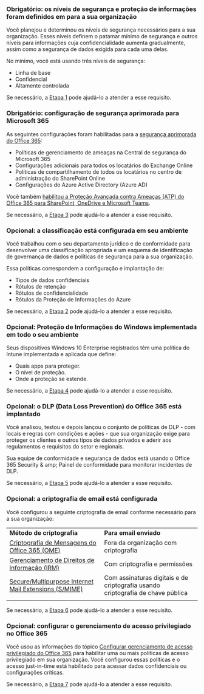 <a name="crit-infoprotect-step1"></a>
### <a name="required-security-and-information-protection-levels-for-your-organization-are-defined"></a>Obrigatório: os níveis de segurança e proteção de informações foram definidos em para a sua organização

Você planejou e determinou os níveis de segurança necessários para a sua organização. Esses níveis definem o patamar mínimo de segurança e outros níveis para informações cuja confidencialidade aumenta gradualmente, assim como a segurança de dados exigida para cada uma delas.

No mínimo, você está usando três níveis de segurança:

- Linha de base
- Confidencial
- Altamente controlada

Se necessário, a [Etapa 1](../infoprotect-define-sec-infoprotect-levels.md) pode ajudá-lo a atender a esse requisito. 

<a name="crit-infoprotect-step3"></a>
### <a name="required-increased-security-for-microsoft-365-is-configured"></a>Obrigatório: configuração de segurança aprimorada para Microsoft 365 

As seguintes configurações foram habilitadas para a [segurança aprimorada do Office 365](https://docs.microsoft.com/office365/securitycompliance/tenant-wide-setup-for-increased-security):

- Políticas de gerenciamento de ameaças na Central de segurança do Microsoft 365
- Configurações adicionais para todos os locatários do Exchange Online
- Políticas de compartilhamento de todos os locatários no centro de administração do SharePoint Online
- Configurações do Azure Active Directory (Azure AD)

Você também [habilitou a Proteção Avançada contra Ameaças (ATP) do Office 365 para SharePoint, OneDrive e Microsoft Teams](https://docs.microsoft.com/office365/securitycompliance/turn-on-atp-for-spo-odb-and-teams).

Se necessário, a [Etapa 3](../infoprotect-configure-increased-security-office-365.md) pode ajudá-lo a atender a esse requisito. 

<a name="crit-infoprotect-step2"></a>
### <a name="optional-classification-is-configured-across-your-environment"></a>Opcional: a classificação está configurada em seu ambiente

Você trabalhou com o seu departamento jurídico e de conformidade para desenvolver uma classificação apropriada e um esquema de identificação de governança de dados e políticas de segurança para a sua organização. 

Essa políticas correspondem a configuração e implantação de:

- Tipos de dados confidenciais
- Rótulos de retenção
- Rótulos de confidencialidade
- Rótulos da Proteção de Informações do Azure

Se necessário, a [Etapa 2](../infoprotect-configure-classification.md) pode ajudá-lo a atender a esse requisito. 


<a name="crit-infoprotect-step4"></a>
### <a name="optional-windows-information-protection-is-deployed-across-your-environment"></a>Opcional: Proteção de Informações do Windows implementada em todo o seu ambiente

Seus dispositivos Windows 10 Enterprise registrados têm uma política do Intune implementada e aplicada que define:

- Quais apps para proteger.
- O nível de proteção.
- Onde a proteção se estende.

Se necessário, a [Etapa 4](../infoprotect-deploy-windows-information-protection.md) pode ajudá-lo a atender a esse requisito. 

<a name="crit-infoprotect-step5"></a>
### <a name="optional-office-365-data-loss-prevention-dlp-is-deployed"></a>Opcional: o DLP (Data Loss Prevention) do Office 365 está implantado

Você analisou, testou e depois lançou o conjunto de políticas de DLP - com locais e regras com condições e ações - que sua organização exige para proteger os clientes e outros tipos de dados privados e aderir aos regulamentos e requisitos do setor e regionais.

Sua equipe de conformidade e segurança de dados está usando o Office 365 Security & amp; Painel de conformidade para monitorar incidentes de DLP.

Se necessário, a [Etapa 5](../infoprotect-data-loss-prevention.md) pode ajudá-lo a atender a esse requisito. 

<a name="crit-infoprotect-step6"></a>
### <a name="optional-email-encryption-is-configured"></a>Opcional: a criptografia de email está configurada

Você configurou a seguinte criptografia de email conforme necessário para a sua organização:

|||
|:-------|:-----|
| **Método de criptografia** | **Para email enviado** |
| [Criptografia de Mensagens do Office 365 (OME)](https://docs.microsoft.com/Office365/SecurityCompliance/ome)  | Fora da organização com criptografia |
| [Gerenciamento de Direitos de Informação (IRM)](https://docs.microsoft.com/office365/SecurityCompliance/information-rights-management-in-exchange-online) | Com criptografia e permissões |
| [Secure/Multipurpose Internet Mail Extensions (S/MIME)](https://docs.microsoft.com/Exchange/policy-and-compliance/smime) | Com assinaturas digitais e de criptografia usando criptografia de chave pública |
|||

Se necessário, a [Etapa 6](../infoprotect-email-encryption.md) pode ajudá-lo a atender a esse requisito.

<a name="crit-infoprotect-step7"></a>
### <a name="optional-configure-privileged-access-management-in-office-365"></a>Opcional: configurar o gerenciamento de acesso privilegiado no Office 365

Você usou as informações do tópico [Configurar gerenciamento de acesso privilegiado do Office 365](https://docs.microsoft.com/office365/securitycompliance/privileged-access-management-configuration) para habilitar uma ou mais políticas de acesso privilegiado em sua organização. Você configurou essas políticas e o acesso just-in-time está habilitado para acessar dados confidenciais ou configurações críticas.

Se necessário, a [Etapa 7](../infoprotect-configure-privileged-access-management.md) pode ajudá-lo a atender a esse requisito. 
